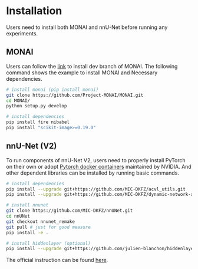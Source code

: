 # Installation

Users need to install both MONAI and nnU-Net before running any experiments.

## MONAI

Users can follow the [link](https://https://docs.monai.io/en/stable/installation.html#option-1-as-a-part-of-your-system-wide-module) to install dev branch of MONAI.
The following command shows the example to install MONAI and Necessary dependencies.

```bash
# install monai (pip install monai)
git clone https://github.com/Project-MONAI/MONAI.git
cd MONAI/
python setup.py develop

# install dependencies
pip install fire nibabel
pip install "scikit-image>=0.19.0"
```

## nnU-Net (V2)

To run components of nnU-Net V2, users need to properly install PyTorch on their own or adopt [Pytorch docker containers](https://catalog.ngc.nvidia.com/orgs/nvidia/containers/pytorch) maintained by NVIDIA.
And other dependent libraries can be installed by running basic commands.

```bash
# install dependencies
pip install --upgrade git+https://github.com/MIC-DKFZ/acvl_utils.git
pip install --upgrade git+https://github.com/MIC-DKFZ/dynamic-network-architectures.git

# install nnunet
git clone https://github.com/MIC-DKFZ/nnUNet.git
cd nnUNet
git checkout nnunet_remake
git pull # just for good measure
pip install -e .

# install hiddenlayer (optional)
pip install --upgrade git+https://github.com/julien-blanchon/hiddenlayer.git
```

The official instruction can be found [here](https://github.com/MIC-DKFZ/nnUNet/blob/nnunet_remake/documentation/installation_instructions.md).
